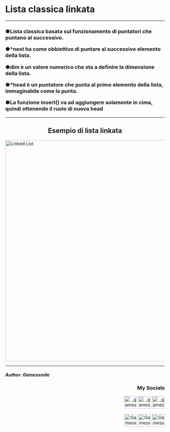 <h1 align="left">Lista classica linkata</h1><hr></p>


<h3 align="left">●Lista classica basata sul funzionamento di puntatori che puntano al successivo.</p>
●*next ha come obbiettivo di puntare al successivo elemento della lista.</p>
●dim è un valore numerico che sta a definire la dimensione della lista.</p>
●*head è un puntatore che punta al primo elemento della lista, immaginabile come
la punta.</p>
●La funzione insert() va ad aggiungere solamente in cima, quindi ottenendo il ruolo
di nuova head</p></h3>
  
<hr>
<h2 align="center">Esempio di lista linkata</h2>

<img align="center" src="https://i.ibb.co/pbQnPyq/Linkedlist.png" alt="Linked List" width="700" /></a>
<hr>
<h4 align="left"><i>Author: Gamessmile</i></h4>
<h3 align="right">My Socials</h3>
<p align="right">
<a href="https://instagram.com/_gamessmile_" target="blank"><img align=center" src="https://cdn.icon-icons.com/icons2/1753/PNG/512/iconfinder-social-media-applications-3instagram-4102579_113804.png" alt="_gamessmile_" height="40" width"50" /></a>
<a href="https://www.youtube.com/channel/UCNpOZ-9ZIvM6wcIyBqYyIdQ" target="blank"><img align=center" src="https://cdn.icon-icons.com/icons2/1211/PNG/512/1491579609-yumminkysocialmedia08_83079.png" alt="_gamessmile_" height="40" width"50" /></a>
<a href="https://tiktok.com/@_gamessmile_" target="blank"><img align=center" src="https://cdn.icon-icons.com/icons2/2864/PNG/512/tiktok_logo_icon_181737.png" alt="_gamessmile_" height="40" width"50" /></a>
</p>
<p align="right">
<a href="https://steamcommunity.com/id/iocomando/" target="blank"><img align=center" src="https://cdn.icon-icons.com/icons2/2108/PNG/512/steam_icon_130822.png" alt="Gamessmile" height="40" width"50" /></a>
<a href="https://discord.com/users/327529848941576194" target="blank"><img align=center" src="https://cdn.icon-icons.com/icons2/2108/PNG/512/discord_icon_130958.png" alt="Gamessmile - Legion" height="40" width"50" /></a>
<a href="https://t.me/Gamessmile" target="blank"><img align=center" src="https://cdn.icon-icons.com/icons2/2108/PNG/512/telegram_icon_130816.png" alt="Gamessmile" height="40" width"50" /></a>
</p>


